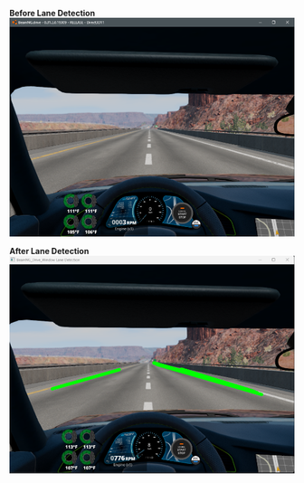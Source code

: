 **Before Lane Detection**
![alt text](https://github.com/sudo-kill-me/SelfDriving_BeamNG.drive/blob/master/beamng_before_lanedetection.png)

**After Lane Detection**
![alt text](https://github.com/sudo-kill-me/SelfDriving_BeamNG.drive/blob/master/beamng_lanedetection.png)

